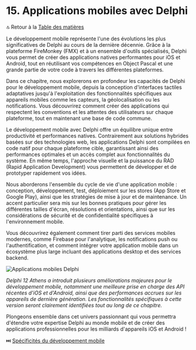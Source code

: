 # 15. Applications mobiles avec Delphi

🔝 Retour à la [Table des matières](/SOMMAIRE.md)

Le développement mobile représente l'une des évolutions les plus significatives de Delphi au cours de la dernière décennie. Grâce à la plateforme FireMonkey (FMX) et à un ensemble d'outils spécialisés, Delphi vous permet de créer des applications natives performantes pour iOS et Android, tout en réutilisant vos compétences en Object Pascal et une grande partie de votre code à travers les différentes plateformes.

Dans ce chapitre, nous explorerons en profondeur les capacités de Delphi pour le développement mobile, depuis la conception d'interfaces tactiles adaptatives jusqu'à l'exploitation des fonctionnalités spécifiques aux appareils mobiles comme les capteurs, la géolocalisation ou les notifications. Vous découvrirez comment créer des applications qui respectent les conventions et les attentes des utilisateurs sur chaque plateforme, tout en maintenant une base de code commune.

Le développement mobile avec Delphi offre un équilibre unique entre productivité et performances natives. Contrairement aux solutions hybrides basées sur des technologies web, les applications Delphi sont compilées en code natif pour chaque plateforme cible, garantissant ainsi des performances optimales et un accès complet aux fonctionnalités du système. En même temps, l'approche visuelle et la puissance du RAD (Rapid Application Development) vous permettent de développer et de prototyper rapidement vos idées.

Nous aborderons l'ensemble du cycle de vie d'une application mobile : conception, développement, test, déploiement sur les stores (App Store et Google Play), ainsi que les stratégies de mise à jour et de maintenance. Un accent particulier sera mis sur les bonnes pratiques pour gérer les différentes tailles d'écran, résolutions et orientations, ainsi que sur les considérations de sécurité et de confidentialité spécifiques à l'environnement mobile.

Vous découvrirez également comment tirer parti des services mobiles modernes, comme Firebase pour l'analytique, les notifications push ou l'authentification, et comment intégrer votre application mobile dans un écosystème plus large incluant des applications desktop et des services backend.

![Applications mobiles Delphi](https://placeholder-for-mobile-apps.com/image.png)

*Delphi 12 Athens a introduit plusieurs améliorations majeures pour le développement mobile, notamment une meilleure prise en charge des API récentes d'iOS et d'Android, ainsi que des performances accrues sur les appareils de dernière génération. Les fonctionnalités spécifiques à cette version seront clairement identifiées tout au long de ce chapitre.*

Plongeons ensemble dans cet univers passionnant qui vous permettra d'étendre votre expertise Delphi au monde mobile et de créer des applications professionnelles pour les milliards d'appareils iOS et Android !

⏭️ [Spécificités du développement mobile](15-applications-mobiles-avec-delphi/01-specificites-du-developpement-mobile.md)

